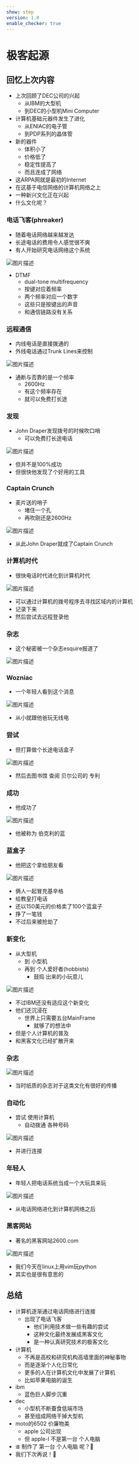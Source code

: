 ```yaml
---
show: step
version: 1.0
enable_checker: true
---
```


# 极客起源

## 回忆上次内容

- 上次回顾了DEC公司的兴起
	- 从IBM的大型机
	- 到DEC的小型机Mini Computer
- 计算机基础元器件发生了进化
	- 从ENIAC的电子管
	- 到PDP系列的晶体管
- 新的器件
	- 体积小了
	- 价格低了
	- 稳定性提高了
	- 而且连成了网络
- 这ARPA网就是最初的Internet
- 在这基于电信网络的计算机网络之上
- 一种新兴文化正在兴起
- 什么文化呢？

### 电话飞客(phreaker)

- 随着电话网络越来越发达
- 长途电话的费用令人感觉很不爽
- 有人开始研究电话网络这个系统

![图片描述](https://doc.shiyanlou.com/courses/uid1190679-20221112-1668256434534)

- DTMF
	- dual-tone multifrequency
	- 按键对应着频率
	- 两个频率对应一个数字
	- 这些只是按键出的声音
	- 和通信链路没有关系

### 远程通信

- 内线电话是直接拨通的
- 外线电话通过Trunk Lines来控制

![图片描述](https://doc.shiyanlou.com/courses/uid1190679-20221112-1668256888215)

- 通断与否靠的是一个频率
	- 2600Hz
	- 有这个频率存在
	- 就可以免费打长途

### 发现

- John Draper发现拨号的时候吹口哨
	- 可以免费打长途电话

![图片描述](https://doc.shiyanlou.com/courses/uid1190679-20221112-1668257111775)

- 但并不是100%成功
- 但很快他发现了个好用的工具

### Captain Crunch

- 麦片送的哨子
	- 堵住一个孔
	- 再吹刚还是2600Hz

![图片描述](https://doc.shiyanlou.com/courses/uid1190679-20221112-1668257211312)

- 从此John Draper就成了Captain Crunch

### 计算机时代

- 很快电话时代进化到计算机时代

![图片描述](https://doc.shiyanlou.com/courses/uid1190679-20221112-1668257755118)

- 可以通过计算机的拨号程序去寻找区域内的计算机
- 记录下来
- 然后尝试去远程登录他

### 杂志

- 这个秘密被一个杂志esquire报道了

![图片描述](https://doc.shiyanlou.com/courses/uid1190679-20221112-1668259484549)

### Wozniac

- 一个年轻人看到这个消息

![图片描述](https://doc.shiyanlou.com/courses/uid1190679-20230108-1673175257596)

- 从小就跟他爸玩无线电

### 尝试

- 但打算做个长途电话盒子

![图片描述](https://doc.shiyanlou.com/courses/uid1190679-20221112-1668259697049)

- 然后去图书馆 查阅 贝尔公司的 专利

### 成功

- 他成功了

![图片描述](https://doc.shiyanlou.com/courses/uid1190679-20221112-1668259672001)

- 他被称为 伯克利的蓝

### 蓝盒子

- 他把这个拿给朋友看

![图片描述](https://doc.shiyanlou.com/courses/uid1190679-20221112-1668259787632)

- 俩人一起冒充基辛格
- 给教皇打电话
- 还以150美元的价格卖了100个蓝盒子
- 挣了一笔钱
- 不过后来被抢劫了

### 新变化

- 从大型机 
	- 到 小型机
	- 再到 个人爱好者(hobbists) 
		- 鼓捣 出来的小玩意儿

![图片描述](https://doc.shiyanlou.com/courses/uid1190679-20221112-1668260810120)

- 不过IBM还没有适应这个新变化
- 他们还沉浸在
	- 世界上只需要五台MainFrame
		- 就够了的想法中
- 但是个人计算机的普及
- 和黑客文化已经扩散开来

### 杂志

![图片描述](https://doc.shiyanlou.com/courses/uid1190679-20221112-1668260873944)

- 当时纸质的杂志对于这类文化有很好的传播

### 自动化

- 尝试 使用计算机
	- 自动拨通 各种号码

![图片描述](https://doc.shiyanlou.com/courses/uid1190679-20230106-1672998449398)

- 并进行连接

### 年轻人

- 年轻人把电话系统当成一个大玩具来玩

![图片描述](https://doc.shiyanlou.com/courses/uid1190679-20221113-1668301346806)

- 从电话网络进化到计算机网络之后

### 黑客网站

- 著名的黑客网站2600.com

![图片描述](https://doc.shiyanlou.com/courses/uid1190679-20221112-1668260919534)

- 我们今天在linux上用vim玩python
- 其实也是很有意思的

## 总结

- 计算机逐渐通过电话网络进行连接
	- 出现了电话飞客
		- 他们利用技术做一些有趣的尝试
		- 这种文化最终发展成黑客文化
		- 是一种认真研究技术的极客文化
- 计算机
	- 不再是高校和研究机构高墙里面的神秘事物
	- 而是逐渐个人化日常化
	- 更多的人在计算机文化中发展了计算机
	- 比如苹果电脑的诞生
- ibm 
	- 蓝色巨人脚步沉重
- dec
	- 小型机不断蚕食低端市场
	- 甚至组成网络干掉大型机
-  moto的6502  价廉物美
	- apple 公司出现
	- 但 apple-I 不是第一台 个人电脑
- `谁` 制作了 第一台 个人电脑 呢？🤔
- 我们下次再说！👋